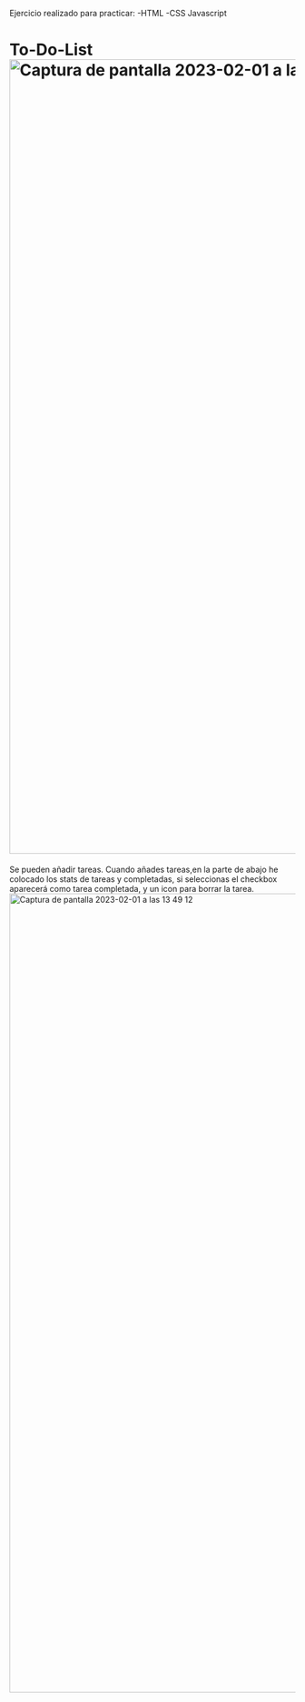 Ejercicio realizado para practicar:
-HTML
-CSS
Javascript

# To-Do-List<img width="1398" alt="Captura de pantalla 2023-02-01 a las 13 41 12" src="https://user-images.githubusercontent.com/109661844/216045647-4f8084f4-068f-4e11-bed6-0c1324b95f25.png">
Se pueden añadir tareas.
Cuando añades tareas,en la parte de abajo he colocado los stats de tareas y completadas, si seleccionas el checkbox aparecerá como tarea completada, y un icon para borrar la tarea.<img width="1406" alt="Captura de pantalla 2023-02-01 a las 13 49 12" src="https://user-images.githubusercontent.com/109661844/216047655-3e1126ca-ef28-413d-ae2a-bc5295289854.png">
